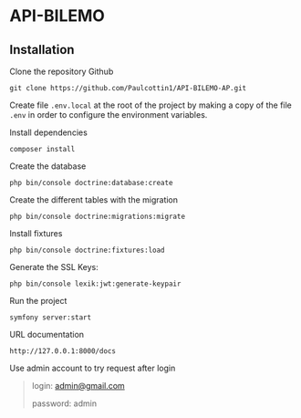 # API-BILEMO

## Installation

Clone the repository Github

```
git clone https://github.com/Paulcottin1/API-BILEMO-AP.git
```

Create file `.env.local` at the root of the project by making a copy of the file `.env` in order to configure the environment variables.

Install dependencies

```
composer install
```

Create the database

```
php bin/console doctrine:database:create
```

Create the different tables with the migration

```
php bin/console doctrine:migrations:migrate
```

Install fixtures

```
php bin/console doctrine:fixtures:load
```

Generate the SSL Keys:
```
php bin/console lexik:jwt:generate-keypair
```

Run the project

```
symfony server:start
```

URL documentation
```
http://127.0.0.1:8000/docs
```

Use admin account to try request after login

> login: admin@gmail.com
>
> password: admin

